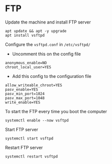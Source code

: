 # FTP
Update the machine and install FTP server
```
apt update && apt -y upgrade
apt install vsftpd
```
Configure the `vsftpd.conf` in `/etc/vsftpd/`

* Uncomment this on the config file
```
anonymous_enable=NO
chroot_local_user=YES
```

* Add this config to the configuration file
```
allow_writeable_chroot=YES
pasv_enable=YES
pasv_min_port=1024
pasv_max_port=1048
write_enable=YES
```   

To start the FTP every time you boot the computer
```
systemctl enable --now vsftpd
```
Start FTP server 
```
systemctl start vsftpd 
```
Restart FTP server
```
systemctl restart vsftpd
```

